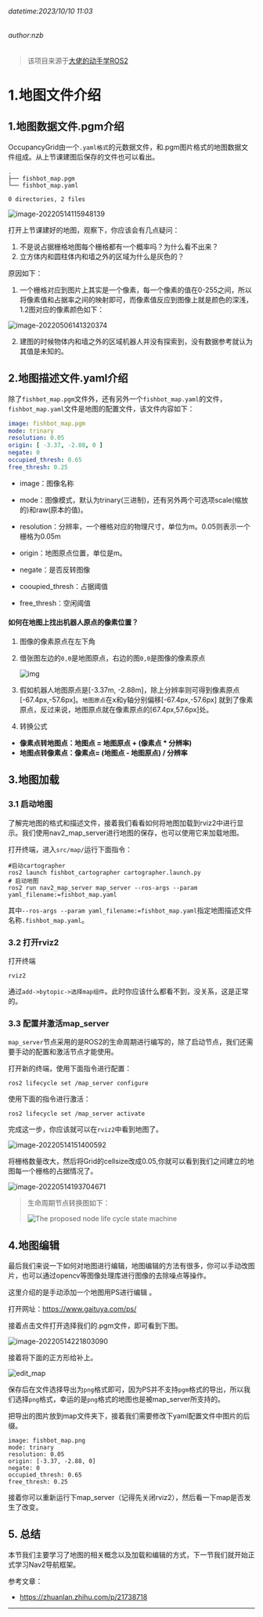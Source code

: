 ###### datetime:2023/10/10 11:03

###### author:nzb

> 该项目来源于[大佬的动手学ROS2](https://fishros.com/d2lros2)

# 1.地图文件介绍

## 1.地图数据文件.pgm介绍

OccupancyGrid由一个`.yaml格式`的元数据文件，和.pgm图片格式的地图数据文件组成。从上节课建图后保存的文件也可以看出。

```
.
├── fishbot_map.pgm
└── fishbot_map.yaml

0 directories, 2 files
```

![image-20220514115948139](imgs/image-20220514115948139.png)

打开上节课建好的地图，观察下，你应该会有几点疑问：

1. 不是说占据栅格地图每个栅格都有一个概率吗？为什么看不出来？
2. 立方体内和圆柱体内和墙之外的区域为什么是灰色的？

原因如下：

1. 一个栅格对应到图片上其实是一个像素，每一个像素的值在0-255之间，所以将像素值和占据率之间的映射即可，而像素值反应到图像上就是颜色的深浅，1.2图对应的像素颜色如下：

![image-20220506141320374](imgs/image-20220506141320374.png)

2. 建图的时候物体内和墙之外的区域机器人并没有探索到，没有数据参考就认为其值是未知的。

## 2.地图描述文件.yaml介绍

除了`fishbot_map.pgm`文件外，还有另外一个`fishbot_map.yaml`的文件，`fishbot_map.yaml`文件是地图的配置文件，该文件内容如下：

```yaml
image: fishbot_map.pgm
mode: trinary
resolution: 0.05
origin: [ -3.37, -2.88, 0 ]
negate: 0
occupied_thresh: 0.65
free_thresh: 0.25
```

- image：图像名称

- mode：图像模式，默认为trinary(三进制)，还有另外两个可选项scale(缩放的)和raw(原本的值)。

- resolution：分辨率，一个栅格对应的物理尺寸，单位为m。0.05则表示一个栅格为0.05m

- origin：地图原点位置，单位是m。


- negate：是否反转图像

- cooupied_thresh：占据阈值

- free_thresh：空闲阈值

#### 如何在地图上找出机器人原点的像素位置？

1. 图像的像素原点在左下角

2. 借张图左边的`0,0`是地图原点，右边的图`0,0`是图像的像素原点

   ![img](imgs/watermark,type_ZmFuZ3poZW5naGVpdGk,shadow_10,text_aHR0cHM6Ly9ibG9nLmNzZG4ubmV0L3o4MjQwNzQ5ODl5,size_16,color_FFFFFF,t_70.png)

3. 假如机器人地图原点是[-3.37m, -2.88m]，除上分辨率则可得到像素原点[-67.4px,-57.6px]。`地图原点`在x和y轴分别偏移[-67.4px,-57.6px]
   就到了像素原点，反过来说，地图原点就在像素原点的[67.4px,57.6px]处。

4. 转换公式

- **像素点转地图点：地图点 = 地图原点 + (像素点 * 分辨率)**
- **地图点转像素点：像素点= (地图点 - 地图原点) / 分辨率**

## 3.地图加载

### 3.1 启动地图

了解完地图的格式和描述文件，接着我们看看如何将地图加载到rviz2中进行显示。我们使用nav2_map_server进行地图的保存，也可以使用它来加载地图。

打开终端，进入`src/map/`运行下面指令：

```shell
#启动cartographer
ros2 launch fishbot_cartographer cartographer.launch.py 
# 启动地图
ros2 run nav2_map_server map_server --ros-args --param yaml_filename:=fishbot_map.yaml
```

其中`--ros-args --param yaml_filename:=fishbot_map.yaml`指定地图描述文件名称`.fishbot_map.yaml`。

### 3.2 打开rviz2

打开终端

```
rviz2
```

通过`add->bytopic->选择map组件`。此时你应该什么都看不到，没关系，这是正常的。

### 3.3 配置并激活map_server

`map_server`节点采用的是ROS2的生命周期进行编写的，除了启动节点，我们还需要手动的配置和激活节点才能使用。

打开新的终端，使用下面指令进行配置：

```
ros2 lifecycle set /map_server configure
```

使用下面的指令进行激活：

```
ros2 lifecycle set /map_server activate
```

完成这一步，你应该就可以在`rviz2`中看到地图了。

![image-20220514151400592](imgs/image-20220514151400592.png)

将栅格数量改大，然后将Grid的cellsize改成0.05,你就可以看到我们之间建立的地图每一个栅格的占据情况了。

![image-20220514193704671](imgs/image-20220514193704671.png)

> 生命周期节点转换图如下：
>
> ![The proposed node life cycle state machine](imgs/life_cycle_sm.png)

## 4.地图编辑

最后我们来说一下如何对地图进行编辑，地图编辑的方法有很多，你可以手动改图片，也可以通过opencv等图像处理库进行图像的去除噪点等操作。

这里介绍的是手动添加一个地图用PS进行编辑 。

打开网址：https://www.gaituya.com/ps/

接着点击文件打开选择我们的.pgm文件，即可看到下图。

![image-20220514221803090](imgs/image-20220514221803090.png)

接着将下面的正方形给补上。

![edit_map](imgs/edit_map.gif)

保存后在文件选择导出为`png`格式即可，因为PS并不支持`pgm`格式的导出，所以我们选择`png`格式，幸运的是`png`格式的地图也是被map_server所支持的。

把导出的图片放到map文件夹下，接着我们需要修改下yaml配置文件中图片的后缀。

```
image: fishbot_map.png
mode: trinary
resolution: 0.05
origin: [-3.37, -2.88, 0]
negate: 0
occupied_thresh: 0.65
free_thresh: 0.25
```

接着你可以重新运行下map_server（记得先关闭rviz2），然后看一下map是否发生了改变。

## 5. 总结

本节我们主要学习了地图的相关概念以及加载和编辑的方式，下一节我们就开始正式学习Nav2导航框架。

参考文章：

- https://zhuanlan.zhihu.com/p/21738718

--------------